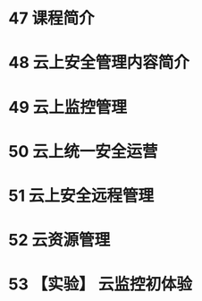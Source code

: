 # 47 课程简介

# 48 云上安全管理内容简介

# 49 云上监控管理

# 50 云上统一安全运营

# 51 云上安全远程管理

# 52 云资源管理

# 53 【实验】 云监控初体验

